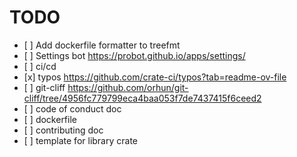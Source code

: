 # TODO

- \[ \] Add dockerfile formatter to treefmt
- \[ \] Settings bot https://probot.github.io/apps/settings/
- \[ \] ci/cd
- \[x\] typos https://github.com/crate-ci/typos?tab=readme-ov-file
- \[ \] git-cliff https://github.com/orhun/git-cliff/tree/4956fc779799eca4baa053f7de7437415f6ceed2
- \[ \] code of conduct doc
- \[ \] dockerfile
- \[ \] contributing doc
- \[ \] template for library crate
